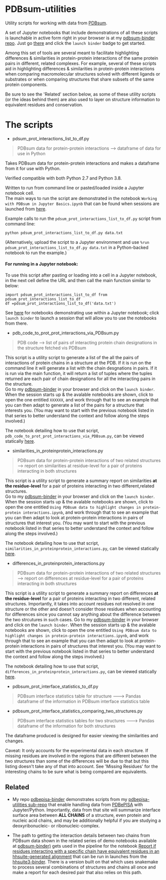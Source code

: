 # PDBsum-utilities

Utility scripts for working with data from [PDBsum](http://www.ebi.ac.uk/thornton-srv/databases/cgi-bin/pdbsum/GetPage.pl?pdbcode=index.html).

A set of Jupyter notebooks that include demonstrations of all these scripts is launchable in active form right in your browser is at my [pdbsum-binder repo](https://github.com/fomightez/pdbsum-binder). Just go [there](https://github.com/fomightez/pdbsum-binder) and click the `launch binder` badge to get started.

Among this set of tools are several meant to facilitate highlighting differences & similarities in protein-protein interactions of the same protein pairs in different, related complexes. For example, several of these scripts aid in highlighting differences & similarities in protein-protein interactions when comparing macromolecular structures solved with different ligands or substrates or when comparing structures that share subsets of the same protein components. 

Be sure to see the 'Related' section below, as some of these utility scripts (or the ideas behind them) are also used to layer on structure information to equivalent residues and conservation.


# The scripts

* pdsum_prot_interactions_list_to_df.py
> PDBsum data for protein-protein interactions --> dataframe of data for use in Python

Takes PDBsum data for protein-protein interactions and makes a dataframe from it for use with Python.

Verified compatible with both Python 2.7 and Python 3.8.

Written to run from command line or pasted/loaded inside a Jupyter notebook cell.  
The main ways to run the script are demonstrated in the notebook `Working with PDBsum in Jupyter Basics.ipynb` that can be found when sessions are launched from [here](https://github.com/fomightez/pdbsum-binder).


Example calls to run the `pdsum_prot_interactions_list_to_df.py` script from command line:
```
python pdsum_prot_interactions_list_to_df.py data.txt
```

(Alternatively, upload the script to a Jupyter environment and use `%run pdsum_prot_interactions_list_to_df.py data.txt` in a Python-backed notebook to run the example.)



#### For running in a Jupyter notebook:

To use this script after pasting or loading into a cell in a Jupyter notebook, in the next cell define the URL and then call the main function similar to below:
```
import pdsum_prot_interactions_list_to_df from pdsum_prot_interactions_list_to_df
df =pdsum_prot_interactions_list_to_df('data.txt')
```
See [here](https://github.com/fomightez/pdbsum-binder) for notebooks demonstrating use within a Jupyter notebook; click `launch binder` to launch a session that will allow you to use the notebooks from there.


* pdb_code_to_prot_prot_interactions_via_PDBsum.py
> PDB code --> list of pairs of interacting protein chain designations in the structure fetched vis PDBsum

This script is a utility script to generate a list of the all the pairs of interactions of protein chains in a structure at the PDB. If it is run on the command line it will generate a list with the chain desgnations in pairs. If it is run via the main function, it will return a list of tuples where the tuples returned are each pair of chain designations for all the interacting pairs in the structure.   
Go to my [pdbsum-binder](https://github.com/fomightez/pdbsum-binder) in your browser and click on the `launch binder`. When the session starts up & the avalable notebooks are shown, click to open the one entitled `XXXXXX`, and work through that to see an example that you can then adapt to generate a list of the pairs for a structure that interests you. (You may want to start with the previous notebook listed in that series to better understand the context and follow along the steps involved.)

The notebook detailing how to use that script, `pdb_code_to_prot_prot_interactions_via_PDBsum.py`, can be viewed statically [here](https://nbviewer.jupyter.org/github/fomightez/pdbsum-binder/blob/main/notebooks/Using%20PDBsum%20data%20to%20highlight%20changes%20in%20protein-protein%20interactions.ipynb).


* similarities_in_proteinprotein_interactions.py
> PDBsum data for protein-protein interactions of two related structures --> report on similarities at residue-level for a pair of proteins interacting in both structures

This script is a utility script to generate a summary report on similarities **at the residue-level** for a pair of proteins interacting in two different,related structures.  
Go to my [pdbsum-binder](https://github.com/fomightez/pdbsum-binder) in your browser and click on the `launch binder`. When the session starts up & the avalable notebooks are shown, click to open the one entitled `Using PDBsum data to highlight changes in protein-protein interactions.ipynb`, and work through that to see an example that you can then adapt to look at protein-protein interactions in pairs of structures that interest you. (You may want to start with the previous notebook listed in that series to better understand the context and follow along the steps involved.)

The notebook detailing how to use that script, `similarities_in_proteinprotein_interactions.py`, can be viewed statically [here](https://nbviewer.jupyter.org/github/fomightez/pdbsum-binder/blob/main/notebooks/Using%20PDBsum%20data%20to%20highlight%20changes%20in%20protein-protein%20interactions.ipynb).

* differences_in_proteinprotein_interactions.py
> PDBsum data for protein-protein interactions of two related structures --> report on differences at residue-level for a pair of proteins interacting in both structures

This script is a utility script to generate a summary report on differences **at the residue-level** for a pair of proteins interacting in two different, related structures. Importantly, it takes into account residues not resolved in one structure or the other and doesn't consider those residues when accounting for differences since you cannot say anything about the difference between the two strcutures in such cases.
Go to my [pdbsum-binder](https://github.com/fomightez/pdbsum-binder) in your browser and click on the `launch binder`. When the session starts up & the avalable notebooks are shown, click to open the one entitled `Using PDBsum data to highlight changes in protein-protein interactions.ipynb`, and work through that to see an example that you can then adapt to look at protein-protein interactions in pairs of structures that interest you. (You may want to start with the previous notebook listed in that series to better understand the context and follow along the steps involved.)

The notebook detailing how to use that script, `differences_in_proteinprotein_interactions.py`, can be viewed statically [here](https://nbviewer.jupyter.org/github/fomightez/pdbsum-binder/blob/main/notebooks/Using%20PDBsum%20data%20to%20highlight%20changes%20in%20protein-protein%20interactions.ipynb).

* pdbsum_prot_interface_statistics_to_df.py
> PDBsum interface statistics table for structure ---> Pandas dataframe of the information in PDBsum interface statistics table

* pdbsum_prot_interface_statistics_comparing_two_structures.py
> PDBsum interface statistics tables for two structures ---> Pandas dataframe of the information for both structures

The dataframe produced is designed for easier viewing the similarities and changes.

Caveat: It only accounts for the experimental data in each structure. If missing residues are involved in the regions that are different between the two structures than some of the differences will be due to that but this listing doesn't take any of that into account. See 'Missing Residues' for the interesting chains to be sure what is being compared are equivalents.


Related
-------

- My repo [pdbepisa-binder](https://github.com/fomightez/pdbepisa-binder) demonstrates scripts from my [pdbepisa-utilities sub-repo](https://github.com/fomightez/structurework/tree/master/pdbepisa-utilities) that enable handling data from [PDBePISA](https://www.ebi.ac.uk/pdbe/pisa/) with Jupyter/Python. Importantly, data from that site will summarize interface surface area between **ALL CHAINS** of a structure, even protein and nucleic acid chains, and may be additionally helpful if you are studying a deoxyribonucleic- or ribonucleic-complex.

- The path to getting the interaction details between two chains from PDBsum data shown in the related series of demo notebooks available at [pdbsum-binder)](https://github.com/fomightez/pdbsum-binder) gets used in the pipeline for the notebook [Report if residues interacting with a specific chain have equivalent residues in an hhsuite-generated alignment](https://nbviewer.jupyter.org/github/fomightez/hhsuite3-binder/blob/main/notebooks/Report%20if%20residues%20interacting%20with%20a%20specific%20chain%20have%20equivalent%20residues%20in%20an%20hhsuite-generated%20alignment.ipynb) that can be run in launches from the [hhsuite3-binder](https://github.com/fomightez/hhsuite3-binder). There is a version built on that which uses snakemake to process several combinations of structures and chains all once and make a report for each desired pair that also relies on this path.
